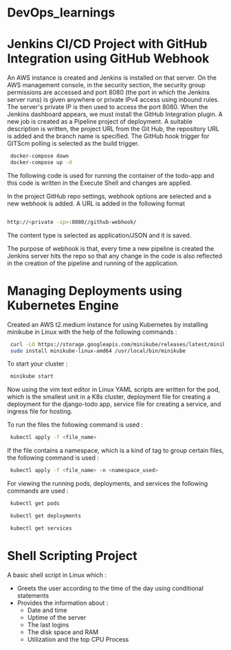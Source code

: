 # DevOps_learnings

# Jenkins CI/CD Project with GitHub Integration using GitHub Webhook

An AWS instance is created and Jenkins is installed on that server. On the AWS management console, in the security section, the security group permissions are accessed and port 8080 (the port in which the Jenkins server runs) is given anywhere or private IPv4 access using inbound rules. 
The server's private IP is then used to access the port 8080. When the Jenkins dashboard appears, we must install the GitHub Integration plugin.
A new job is created as a Pipeline project of deployment. A suitable description is written, the project URL from the Git Hub, the repository URL is added and the branch name is specified. The GitHub hook trigger for GITScm polling is selected as the build trigger.

```sh
 docker-compose down
 docker-compose up -d
```

The following code is used for running the container of the todo-app and this code is written in the Execute Shell and changes are applied.

In the project GitHub repo settings, webhook options are selected and a new webhook is added. A URL is added in the following format

```sh

http://<private -ip>:8080//github-webhook/ 
```

The content type is selected as application/JSON and it is saved.

The purpose of webhook is that, every time a new pipeline is created the Jenkins server hits the repo so that any change in the code is also reflected in the creation of the pipeline and running of the application.

# Managing Deployments using Kubernetes Engine

Created an AWS t2.medium instance for using Kubernetes by installing minikube in Linux with the help of the following commands :

```sh
 curl -LO https://storage.googleapis.com/minikube/releases/latest/minikube-linux-amd64
 sudo install minikube-linux-amd64 /usr/local/bin/minikube
```
To start your cluster :

```sh
 minikube start
```

Now using the vim text editor in Linux YAML scripts are written for the pod, which is the smallest unit in a K8s cluster, deployment file for creating a deployment for the django-todo app, service file for creating a service, and ingress file for hosting.

To run the files the following command is used :

```sh
 kubectl apply -f <file_name>
```
If the file contains a namespace, which is a kind of tag to group certain files, the following command is used :

```sh
 kubectl apply -f <file_name> -n <namespace_used>
```

For viewing the running pods, deployments, and services the following commands are used :

```sh
 kubectl get pods
```
```sh
 kubectl get deployments
```
```sh
 kubectl get services
```

# Shell Scripting Project

A basic shell script in Linux which :
 * Greets the user according to the time of the day using conditional statements
 * Provides the information about :
    * Date and time
    * Uptime of the server
    * The last logins
    * The disk space and RAM
    * Utilization and the top CPU Process
